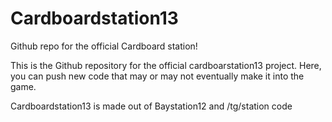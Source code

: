 Cardboardstation13
==================

Github repo for the official Cardboard station!

This is the Github repository for the official cardboarstation13 project. Here, you can push new code that may or may not eventually
make it into the game. 

Cardboardstation13 is made out of Baystation12 and /tg/station code
